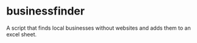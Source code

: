 # businessfinder
A script that finds local businesses without websites and adds them to an excel sheet. 
